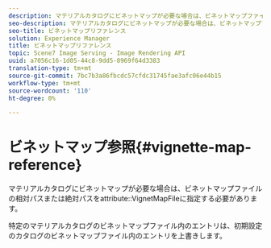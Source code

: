 ```yaml
---
description: マテリアルカタログにビネットマップが必要な場合は、ビネットマップファイルの相対パスまたは絶対パスを、属性VignetMapFileで指定する必要があります。
seo-description: マテリアルカタログにビネットマップが必要な場合は、ビネットマップファイルの相対パスまたは絶対パスを、属性VignetMapFileで指定する必要があります。
seo-title: ビネットマップリファレンス
solution: Experience Manager
title: ビネットマップリファレンス
topic: Scene7 Image Serving - Image Rendering API
uuid: a7056c16-1d05-44c8-9dd5-8969f64d3383
translation-type: tm+mt
source-git-commit: 7bc7b3a86fbcdc57cfdc31745fae3afc06e44b15
workflow-type: tm+mt
source-wordcount: '110'
ht-degree: 0%

---
```



# ビネットマップ参照{#vignette-map-reference}

マテリアルカタログにビネットマップが必要な場合は、ビネットマップファイルの相対パスまたは絶対パスをattribute::VignetMapFileに指定する必要があります。

特定のマテリアルカタログのビネットマップファイル内のエントリは、初期設定のカタログのビネットマップファイル内のエントリを上書きします。
